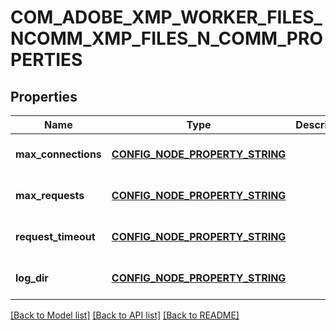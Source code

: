 # COM_ADOBE_XMP_WORKER_FILES_NCOMM_XMP_FILES_N_COMM_PROPERTIES

## Properties
Name | Type | Description | Notes
------------ | ------------- | ------------- | -------------
**max_connections** | [**CONFIG_NODE_PROPERTY_STRING**](configNodePropertyString.md) |  | [optional] [default to null]
**max_requests** | [**CONFIG_NODE_PROPERTY_STRING**](configNodePropertyString.md) |  | [optional] [default to null]
**request_timeout** | [**CONFIG_NODE_PROPERTY_STRING**](configNodePropertyString.md) |  | [optional] [default to null]
**log_dir** | [**CONFIG_NODE_PROPERTY_STRING**](configNodePropertyString.md) |  | [optional] [default to null]

[[Back to Model list]](../README.md#documentation-for-models) [[Back to API list]](../README.md#documentation-for-api-endpoints) [[Back to README]](../README.md)


